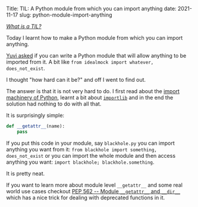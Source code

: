 Title: TIL: A Python module from which you can import anything
date: 2021-11-17
slug: python-module-import-anything

_[What is a TIL?](../til-explained)_

Today I learnt how to make a Python module from which you can import anything.

[Yuvi asked](https://twitter.com/yuvipanda/status/1460630086319702017) if you
can write a Python module that will allow anything to be imported from it. A bit
like `from idealmock import whatever, does_not_exist`.

I thought "how hard can it be?" and off I went to find out.

The answer is that it is not very hard to do. I first read about the [import
machinery of Python](https://docs.python.org/3/reference/import.html), learnt
a bit about [`importlib`](https://docs.python.org/3/library/importlib.html) and
in the end the solution had nothing to do with all that.

It is surprisingly simple:

```python
def __getattr__(name):
    pass
```

If you put this code in your module, say `blackhole.py` you can import
anything you want from it: `from blackhole import something, does_not_exist`
or you can import the whole module and then access anything you want:
`import blackhole; blackhole.something`.

It is pretty neat.

If you want to learn more about module level `__getattr__` and some real world
use cases checkout [PEP 562 -- Module `__getattr__` and `__dir__`](https://www.python.org/dev/peps/pep-0562/)
which has a nice trick for dealing with deprecated functions in it.
